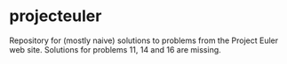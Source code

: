 # projecteuler
Repository for (mostly naive) solutions to problems from the Project Euler web site.
Solutions for problems 11, 14 and 16 are missing.
